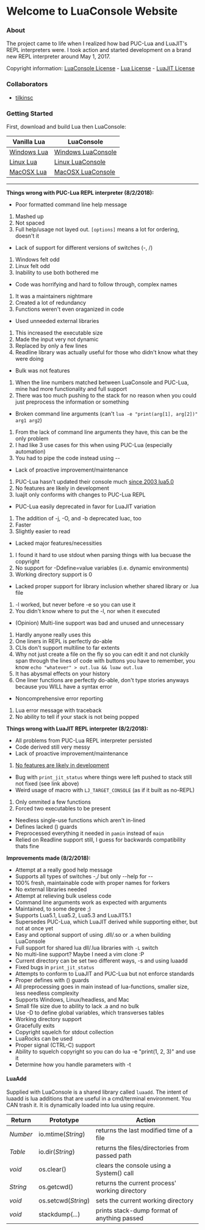 # Welcome to LuaConsole Website

### About

The project came to life when I realized how bad PUC-Lua and LuaJIT's REPL interpreters were.
I took action and started development on a brand new REPL interpreter around May 1, 2017.

Copyright information: [LuaConsole License](https://tilkinsc.github.io/LuaConsole/LICENSE) - [Lua License](https://tilkinsc.github.io/LuaConsole/Lua%20LICENSE) - [LuaJIT License](https://tilkinsc.github.io/LuaConsole/LuaJIT%20LICENSE)

### Collaborators 

* [tilkinsc](https://github.com/tilkinsc)

### Getting Started

First, download and build Lua then LuaConsole:  

| Vanilla Lua | LuaConsole |
| ----------- | ----------------------- |
| [Windows Lua](https://github.com/tilkinsc/LuaConsole/wiki/Build-Instructions#Windows) | [Windows LuaConsole](https://github.com/tilkinsc/LuaConsole/wiki/Build-Instructions#windows-1) |
| [Linux Lua](https://github.com/tilkinsc/LuaConsole/wiki/Build-Instructions#linux) | [Linux LuaConsole](https://github.com/tilkinsc/LuaConsole/wiki/Build-Instructions#linux-1) |
| [MacOSX Lua](https://github.com/tilkinsc/LuaConsole/wiki/Build-Instructions#mac-osx) | [MacOSX LuaConsole](https://github.com/tilkinsc/LuaConsole/wiki/Build-Instructions#mac-osx) |

_____

**Things wrong with PUC-Lua REPL interpreter (8/2/2018):**
* Poor formatted command line help message
1. Mashed up
2. Not spaced
3. Full help/usage not layed out. `[options]` means a lot for ordering, doesn't it
* Lack of support for different versions of switches (-, /)
1. Windows felt odd
2. Linux felt odd
3. Inability to use both bothered me 
* Code was horrifying and hard to follow through, complex names
1. It was a maintainers nightmare
2. Created a lot of redundancy
3. Functions weren't even oraganized in code
* Used unneeded external libraries
1. This increased the executable size
2. Made the input very not dynamic
3. Replaced by only a few lines
4. Readline library was actually useful for those who didn't know what they were doing
* Bulk was not features
1. When the line numbers matched between LuaConsole and PUC-Lua, mine had more functionality and full support
2. There was too much pushing to the stack for no reason when you could just preprocess the information or something
* Broken command line arguments (can't `lua -e "print(arg[1], arg[2])" arg1 arg2`)
1. From the lack of command line arguments they have, this can be the only problem
2. I had like 3 use cases for this when using PUC-Lua (especially automation)
3. You had to pipe the code instead using --
* Lack of proactive improvement/maintenance
1. PUC-Lua hasn't updated their console much [since 2003 lua5.0](https://www.lua.org/versions.html)
2. No features are likely in development
3. luajit only conforms with changes to PUC-Lua REPL
* PUC-Lua easily deprecated in favor for LuaJIT variation
1. The addition of -j, -O, and -b deprecated luac, too
2. Faster
3. Slightly easier to read
* Lacked major features/necessities
1. I found it hard to use stdout when parsing things with lua becuase the copyright
2. No support for -Ddefine=value variables (i.e. dynamic environments)
3. Working directory support is 0
* Lacked proper support for library inclusion whether shared library or .lua file
1. -l worked, but never before -e so you can use it
2. You didn't know where to put the -l, nor when it executed
* (Opinion) Multi-line support was bad and unused and unnecessary
1. Hardly anyone really uses this
2. One liners in REPL is perfectly do-able
3. CLIs don't support multiline to far extents
4. Why not just create a file on the fly so you can edit it and not clunkily span through the lines of code with buttons you have to remember, you know `echo "whatever" > out.lua && luaw out.lua`
5. It has abysmal effects on your history
6. One liner functions are perfectly do-able, don't type stories anyways because you WILL have a syntax error
* Noncomprehensive error reporting
1. Lua error message with traceback
2. No ability to tell if your stack is not being popped

**Things wrong with LuaJIT REPL interpreter (8/2/2018):**
* All problems from PUC-Lua REPL interpreter persisted
* Code derived still very messy
* Lack of proactive improvement/maintenance
1. [No features are likely in development](https://github.com/tilkinsc/LuaConsole/wiki/LuaJIT-Readme)
* Bug with `print_jit_status` where things were left pushed to stack still not fixed (see link above)
* Weird usage of macro with `LJ_TARGET_CONSOLE` (as if it built as no-REPL)
1. Only ommited a few functions
2. Forced two executables to be present
* Needless single-use functions which aren't in-lined
* Defines lacked () guards
* Preprocessed everything it needed in `pamin` instead of `main`
* Relied on Readline support still, I guess for backwards compatibility thats fine

**Improvements made (8/2/2018):**
* Attempt at a really good help message
* Supports all types of switches -,/ but only --help for --
* 100% fresh, maintainable code with proper names for forkers
* No external libraries needed
* Attempt at relieving bulk useless code
* Command line arguments work as expected with arguments
* Maintained, to some degree ;)
* Supports Lua5.1, Lua5.2, Lua5.3 and LuaJIT5.1
* Supersedes PUC-Lua, which LuaJIT derived while supporting either, but not at once yet
* Easy and optional support of using .dll/.so or .a when building LuaConsole
* Full support for shared lua dll/.lua libraries with `-L` switch
* No multi-line support? Maybe I need a vim clone :P
* Current directory can be set two different ways, -s and using luaadd
* Fixed bugs in `print_jit_status`
* Attempts to conform to LuaJIT and PUC-Lua but not enforce standards
* Proper defines with () guards
* All preprocessing goes in main instead of lua-functions, smaller size, less needless complexity
* Supports Windows, Linux/headless, and Mac
* Small file size due to ability to lack .a and no bulk
* Use -D to define global variables, which transverses tables
* Working directory support
* Gracefully exits
* Copyright squelch for stdout collection
* LuaRocks can be used
* Proper signal (CTRL-C) support
* Ability to squelch copyright so you can do lua -e "print(1, 2, 3)" and use it
* Determine how you handle parameters with -t


#### LuaAdd

Supplied with LuaConsole is a shared library called `luaadd`. The intent of luaadd is lua additions that are useful in a cmd/terminal environment.
You CAN trash it. It is dynamically loaded into lua using require.

| Return   | Prototype           | Action                                         |
|----------|---------------------|------------------------------------------------|
| _Number_ | io.mtime(_String_)  | returns the last modified time of a file       |
| _Table_  | io.dir(_String_)    | returns the files/directories from passed path |
| _void_   | os.clear()          | clears the console using a System() call       |
| _String_ | os.getcwd()         | returns the current process' working directory |
| _void_   | os.setcwd(_String_) | sets the current working directory             |
| _void_   | stackdump(_..._)    | prints stack-dump format of anything passed    |


